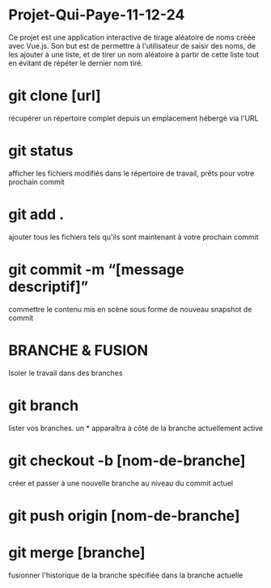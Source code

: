 # Projet-Qui-Paye-11-12-24
Ce projet est une application interactive de tirage aléatoire de noms créée avec Vue.js. Son but est de permettre à l'utilisateur de saisir des noms, de les ajouter à une liste, et de tirer un nom aléatoire à partir de cette liste tout en évitant de répéter le dernier nom tiré.

# git clone [url]
récupérer un répertoire complet depuis un emplacement hébergé via l'URL
# git status
afficher les fichiers modifiés dans le répertoire de travail, prêts pour votre prochain commit
# git add .
ajouter tous les fichiers tels qu'ils sont maintenant à votre prochain commit
# git commit -m “[message descriptif]”
commettre le contenu mis en scène sous forme de nouveau snapshot de commit

# BRANCHE & FUSION ###################
Isoler le travail dans des branches
# git branch
lister vos branches. un * apparaîtra à côté de la branche actuellement active
# git checkout -b [nom-de-branche]
créer et passer à une nouvelle branche au niveau du commit actuel
# git push origin [nom-de-branche]
# git merge [branche]
fusionner l'historique de la branche spécifiée dans la branche actuelle